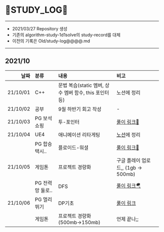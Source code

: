 # 📜STUDY_LOG📜
---
- 2021/03/27 Repository 생성
- 기존의 algorithm-study-1d1solve의 study-record를 대체
- 이전의 기록은 Old/study-log@@@@.md
---
## 2021/10

<div markdown="1">

|날짜|분류|내용|비고|
|----:|:----|:----|:----|
|21/10/01|C++|문법 복습(static 멤버, 상수 멤버 함수, this 포인터 등)|노션에 정리|
|21/10/02|공부|9월 하반기 회고 작성|-|
|21/10/03|PG 보석 쇼핑|투-포인터|[풀이 링크📖](https://blog.naver.com/uss425/222525298818)|
|21/10/04|UE4|애니메이션 리타게팅|[노션](https://oriburger.notion.site/d23df07297194d5bbbc40d4c95adda13)에 정리|
||PG 합승 택시..|플로이드-워셜|[풀이 링크📜](https://blog.naver.com/uss425/222526376914)|
|21/10/05|게임톤|프로젝트 경량화|구글 플레이 업로드,, (1gb -> 500mb)|
||PG 전력망 둘로..|DFS|[풀이 링크🪂](https://blog.naver.com/uss425/222527346839)|
|21/10/06|PG 멀리 뛰기|DP기초|[풀이 링크](https://blog.naver.com/uss425/222528602487)|
||게임톤|프로젝트 경량화 (500mb->150mb)|언제 끝나;;|
</div>

